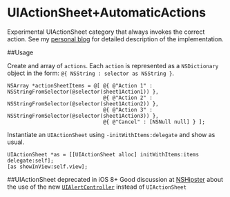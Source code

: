 # UIActionSheet+AutomaticActions
Experimental UIActionSheet category that always invokes the correct action. See my [personal blog](http://jlmendezbonini.com/2015/03/25/UIActionSheet+AutomaticActions.html) for detailed description of the implementation.

##Usage

Create and array of `actions`. Each `action` is represented as a `NSDictionary` object in the form: `@{ NSString : selector as NSString }`.

```objc
NSArray *actionSheetItems = @[ @{ @"Action 1" : NSStringFromSelector(@selector(sheet1Action1)) },
                               @{ @"Action 2" : NSStringFromSelector(@selector(sheet1Action2)) },
                               @{ @"Action 3" : NSStringFromSelector(@selector(sheet1Action3)) },
                               @{ @"Cancel" : [NSNull null] } ];
```

Instantiate an `UIActionSheet` using `-initWithItems:delegate` and show as usual.

```objc
UIActionSheet *as = [[UIActionSheet alloc] initWithItems:items delegate:self];
[as showInView:self.view];
```

##UIActionSheet deprecated in iOS 8+
Good discussion at [NSHipster](http://nshipster.com/uialertcontroller/) about the use of the new [`UIAlertController`](https://developer.apple.com/library/ios/documentation/UIKit/Reference/UIAlertController_class/) instead of `UIActionSheet`
